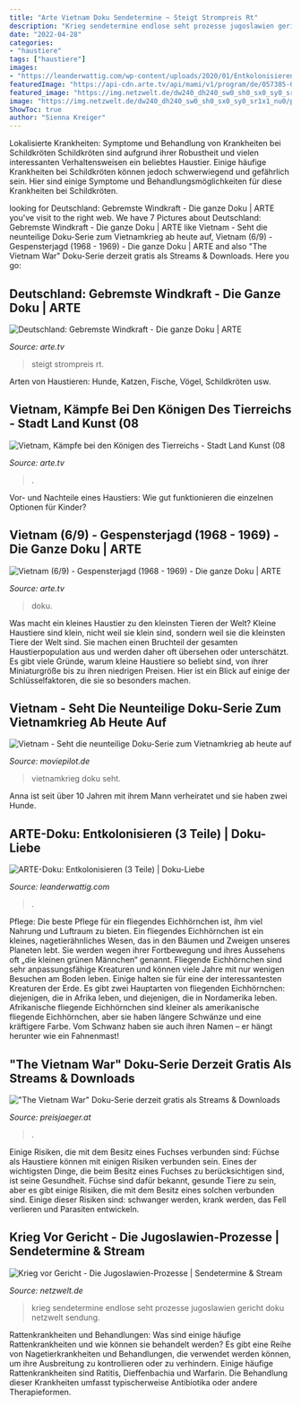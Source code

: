 ```yaml
---
title: "Arte Vietnam Doku Sendetermine ~ Steigt Strompreis Rt"
description: "Krieg sendetermine endlose seht prozesse jugoslawien gericht doku netzwelt sendung"
date: "2022-04-28"
categories:
- "haustiere"
tags: ["haustiere"]
images:
- "https://leanderwattig.com/wp-content/uploads/2020/01/Entkolonisieren.jpg"
featuredImage: "https://api-cdn.arte.tv/api/mami/v1/program/de/057385-006-A/1920x1080?ts=1612876784&amp;text=true"
featured_image: "https://img.netzwelt.de/dw240_dh240_sw0_sh0_sx0_sy0_sr1x1_nu0/picture/original/2021/03/endlose-krieg-iranisraelusa-300830.jpeg"
image: "https://img.netzwelt.de/dw240_dh240_sw0_sh0_sx0_sy0_sr1x1_nu0/picture/original/2021/03/endlose-krieg-iranisraelusa-300830.jpeg"
ShowToc: true
author: "Sienna Kreiger"
---
```



Lokalisierte Krankheiten: Symptome und Behandlung von Krankheiten bei Schildkröten
Schildkröten sind aufgrund ihrer Robustheit und vielen interessanten Verhaltensweisen ein beliebtes Haustier. Einige häufige Krankheiten bei Schildkröten können jedoch schwerwiegend und gefährlich sein. Hier sind einige Symptome und Behandlungsmöglichkeiten für diese Krankheiten bei Schildkröten.

	

		
looking for Deutschland: Gebremste Windkraft - Die ganze Doku | ARTE you've visit to the right web. We have 7 Pictures about Deutschland: Gebremste Windkraft - Die ganze Doku | ARTE like Vietnam - Seht die neunteilige Doku-Serie zum Vietnamkrieg ab heute auf, Vietnam (6/9) - Gespensterjagd (1968 - 1969) - Die ganze Doku | ARTE and also &quot;The Vietnam War&quot; Doku-Serie derzeit gratis als Streams &amp; Downloads. Here you go:
		
    
## Deutschland: Gebremste Windkraft - Die Ganze Doku | ARTE

<img loading=lazy src="https://api-cdn.arte.tv/api/mami/v1/program/de/094810-000-A/1920x1080?ts=1579007777&amp;type=TEXT&amp;watermark=true" onerror="this.onerror=null;this.src='https://tse3.mm.bing.net/th?id=OIP.PeoKbPlrXCLUMR9ny7aUhgHaEK&amp;pid=15.1';" alt="Deutschland: Gebremste Windkraft - Die ganze Doku | ARTE">

_Source: arte.tv_

>steigt strompreis rt. 

	

Arten von Haustieren: Hunde, Katzen, Fische, Vögel, Schildkröten usw.

    
## Vietnam, Kämpfe Bei Den Königen Des Tierreichs - Stadt Land Kunst (08

<img loading=lazy src="https://api-cdn.arte.tv/api/mami/v1/program/de/099308-000-A/940x530" onerror="this.onerror=null;this.src='https://tse3.mm.bing.net/th?id=OIP.incOsDuga7HG9zB801RQXwHaEL&amp;pid=15.1';" alt="Vietnam, Kämpfe bei den Königen des Tierreichs - Stadt Land Kunst (08">

_Source: arte.tv_

>. 

	

Vor- und Nachteile eines Haustiers: Wie gut funktionieren die einzelnen Optionen für Kinder?

    
## Vietnam (6/9) - Gespensterjagd (1968 - 1969) - Die Ganze Doku | ARTE

<img loading=lazy src="https://api-cdn.arte.tv/api/mami/v1/program/de/057385-006-A/1920x1080?ts=1612876784&amp;text=true" onerror="this.onerror=null;this.src='https://tse3.mm.bing.net/th?id=OIP.wPGpb3zjN7NxaEuHLdGWBwHaEK&amp;pid=15.1';" alt="Vietnam (6/9) - Gespensterjagd (1968 - 1969) - Die ganze Doku | ARTE">

_Source: arte.tv_

>doku. 

	

Was macht ein kleines Haustier zu den kleinsten Tieren der Welt?
Kleine Haustiere sind klein, nicht weil sie klein sind, sondern weil sie die kleinsten Tiere der Welt sind. Sie machen einen Bruchteil der gesamten Haustierpopulation aus und werden daher oft übersehen oder unterschätzt. Es gibt viele Gründe, warum kleine Haustiere so beliebt sind, von ihrer Miniaturgröße bis zu ihren niedrigen Preisen. Hier ist ein Blick auf einige der Schlüsselfaktoren, die sie so besonders machen.

    
## Vietnam - Seht Die Neunteilige Doku-Serie Zum Vietnamkrieg Ab Heute Auf

<img loading=lazy src="https://assets.cdn.moviepilot.de/files/0d432495ed072188720d07dc0e60be07e604f61fe7a2914a5dffe95b83f2/Vietnam.jpg" onerror="this.onerror=null;this.src='https://tse1.mm.bing.net/th?id=OIP.6rQAo5bbvQtaKtRBMBb39AHaDj&amp;pid=15.1';" alt="Vietnam - Seht die neunteilige Doku-Serie zum Vietnamkrieg ab heute auf">

_Source: moviepilot.de_

>vietnamkrieg doku seht. 

	

Anna ist seit über 10 Jahren mit ihrem Mann verheiratet und sie haben zwei Hunde.

    
## ARTE-Doku: Entkolonisieren (3 Teile) | Doku-Liebe

<img loading=lazy src="https://leanderwattig.com/wp-content/uploads/2020/01/Entkolonisieren.jpg" onerror="this.onerror=null;this.src='https://tse3.mm.bing.net/th?id=OIP.TaqlNw0kJ-ODgilwNH1qpAHaE2&amp;pid=15.1';" alt="ARTE-Doku: Entkolonisieren (3 Teile) | Doku-Liebe">

_Source: leanderwattig.com_

>. 

	

Pflege: Die beste Pflege für ein fliegendes Eichhörnchen ist, ihm viel Nahrung und Luftraum zu bieten.
Ein fliegendes Eichhörnchen ist ein kleines, nagetierähnliches Wesen, das in den Bäumen und Zweigen unseres Planeten lebt. Sie werden wegen ihrer Fortbewegung und ihres Aussehens oft „die kleinen grünen Männchen“ genannt. Fliegende Eichhörnchen sind sehr anpassungsfähige Kreaturen und können viele Jahre mit nur wenigen Besuchen am Boden leben. Einige halten sie für eine der interessantesten Kreaturen der Erde.
Es gibt zwei Hauptarten von fliegenden Eichhörnchen: diejenigen, die in Afrika leben, und diejenigen, die in Nordamerika leben. Afrikanische fliegende Eichhörnchen sind kleiner als amerikanische fliegende Eichhörnchen, aber sie haben längere Schwänze und eine kräftigere Farbe. Vom Schwanz haben sie auch ihren Namen – er hängt herunter wie ein Fahnenmast!

    
## &quot;The Vietnam War&quot; Doku-Serie Derzeit Gratis Als Streams &amp; Downloads

<img loading=lazy src="https://static.preisjaeger.at/images/threads/thread_full_screen/default/246461_1.jpg" onerror="this.onerror=null;this.src='https://tse1.mm.bing.net/th?id=OIP.rt5eIwsExjD85yjVZigmywHaLG&amp;pid=15.1';" alt="&quot;The Vietnam War&quot; Doku-Serie derzeit gratis als Streams &amp; Downloads">

_Source: preisjaeger.at_

>. 

	

Einige Risiken, die mit dem Besitz eines Fuchses verbunden sind:
Füchse als Haustiere können mit einigen Risiken verbunden sein. Eines der wichtigsten Dinge, die beim Besitz eines Fuchses zu berücksichtigen sind, ist seine Gesundheit. Füchse sind dafür bekannt, gesunde Tiere zu sein, aber es gibt einige Risiken, die mit dem Besitz eines solchen verbunden sind. Einige dieser Risiken sind: schwanger werden, krank werden, das Fell verlieren und Parasiten entwickeln.

    
## Krieg Vor Gericht - Die Jugoslawien-Prozesse | Sendetermine &amp; Stream

<img loading=lazy src="https://img.netzwelt.de/dw240_dh240_sw0_sh0_sx0_sy0_sr1x1_nu0/picture/original/2021/03/endlose-krieg-iranisraelusa-300830.jpeg" onerror="this.onerror=null;this.src='https://tse4.mm.bing.net/th?id=OIP.tMxkZo64jJhZux-SPACYgQAAAA&amp;pid=15.1';" alt="Krieg vor Gericht - Die Jugoslawien-Prozesse | Sendetermine &amp; Stream">

_Source: netzwelt.de_

>krieg sendetermine endlose seht prozesse jugoslawien gericht doku netzwelt sendung. 

	

Rattenkrankheiten und Behandlungen: Was sind einige häufige Rattenkrankheiten und wie können sie behandelt werden?
Es gibt eine Reihe von Nagetierkrankheiten und Behandlungen, die verwendet werden können, um ihre Ausbreitung zu kontrollieren oder zu verhindern. Einige häufige Rattenkrankheiten sind Ratitis, Dieffenbachia und Warfarin. Die Behandlung dieser Krankheiten umfasst typischerweise Antibiotika oder andere Therapieformen.


